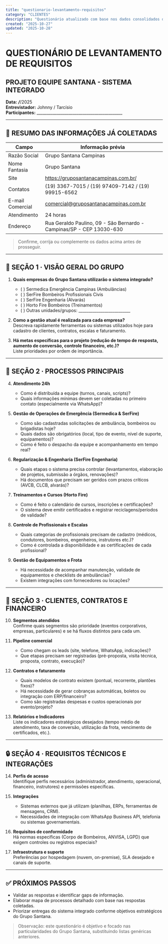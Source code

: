 ```yaml
---
title: "questionario-levantamento-requisitos"
category: "CLIENTES"
description: "Questionário atualizado com base nos dados consolidados do Grupo Santana"
created: "2025-10-27"
updated: "2025-10-28"
---
```


# QUESTIONÁRIO DE LEVANTAMENTO DE REQUISITOS
## PROJETO EQUIPE SANTANA - SISTEMA INTEGRADO

**Data:** ___/___/2025  
**Entrevistador:** Johnny / Tarcísio  
**Participantes:** ___________________________________________

---

## 📌 RESUMO DAS INFORMAÇÕES JÁ COLETADAS

| Campo | Informação prévia |
|-------|-------------------|
| Razão Social | Grupo Santana Campinas |
| Nome Fantasia | Grupo Santana |
| Site | https://gruposantanacampinas.com.br/ |
| Contatos | (19) 3367-7015 / (19) 97409-7142 / (19) 99915-6562 |
| E-mail Comercial | comercial@gruposantanacampinas.com.br |
| Atendimento | 24 horas |
| Endereço | Rua Geraldo Paulino, 09 - São Bernardo - Campinas/SP - CEP 13030-630 |

> Confirme, corrija ou complemente os dados acima antes de prosseguir.

---

## 🎯 SEÇÃO 1 · VISÃO GERAL DO GRUPO

1. **Quais empresas do Grupo Santana utilizarão o sistema integrado?**  
   - ( ) Sermedica Emergência Campinas (Ambulâncias)  
   - ( ) SerFire Bombeiros Profissionais Civis  
   - ( ) SerFire Engenharia (Alvarás)  
   - ( ) Horto Fire Bombeiros (Treinamentos)  
   - ( ) Outras unidades/grupos: __________________________

2. **Como a gestão atual é realizada para cada empresa?**  
   Descreva rapidamente ferramentas ou sistemas utilizados hoje para cadastro de clientes, contratos, escalas e faturamento.

3. **Há metas específicas para o projeto (redução de tempo de resposta, aumento de conversão, controle financeiro, etc.)?**  
   Liste prioridades por ordem de importância.

---

## 🧩 SEÇÃO 2 · PROCESSOS PRINCIPAIS

4. **Atendimento 24h**  
   - Como é distribuída a equipe (turnos, canais, scripts)?  
   - Quais informações mínimas devem ser coletadas no primeiro contato (especialmente via WhatsApp)?

5. **Gestão de Operações de Emergência (Sermedica & SerFire)**  
   - Como são cadastradas solicitações de ambulância, bombeiros ou brigadistas hoje?  
   - Quais dados são obrigatórios (local, tipo de evento, nível de suporte, equipamentos)?  
   - Como é feito o despacho da equipe e acompanhamento em tempo real?

6. **Regularização & Engenharia (SerFire Engenharia)**  
   - Quais etapas o sistema precisa controlar (levantamentos, elaboração de projetos, submissão a órgãos, renovações)?  
   - Há documentos que precisam ser geridos com prazos críticos (AVCB, CLCB, alvarás)?

7. **Treinamentos e Cursos (Horto Fire)**  
   - Como é feito o calendário de cursos, inscrições e certificações?  
   - O sistema deve emitir certificados e registrar reciclagens/períodos de validade?

8. **Controle de Profissionais e Escalas**  
   - Quais categorias de profissionais precisam de cadastro (médicos, condutores, bombeiros, engenheiros, instrutores etc.)?  
   - Como é controlada a disponibilidade e as certificações de cada profissional?

9. **Gestão de Equipamentos e Frota**  
   - Há necessidade de acompanhar manutenção, validade de equipamentos e checklists de ambulâncias?  
   - Existem integrações com fornecedores ou locações?

---

## 💼 SEÇÃO 3 · CLIENTES, CONTRATOS E FINANCEIRO

10. **Segmentos atendidos**  
    Confirme quais segmentos são prioridade (eventos corporativos, empresas, particulares) e se há fluxos distintos para cada um.

11. **Pipeline comercial**  
    - Como chegam os leads (site, telefone, WhatsApp, indicações)?  
    - Que etapas precisam ser registradas (pré-proposta, visita técnica, proposta, contrato, execução)?

12. **Contratos e faturamento**  
    - Quais modelos de contrato existem (pontual, recorrente, plantões fixos)?  
    - Há necessidade de gerar cobranças automáticas, boletos ou integração com ERP/financeiro?  
    - Como são registradas despesas e custos operacionais por evento/projeto?

13. **Relatórios e Indicadores**  
    Liste os indicadores estratégicos desejados (tempo médio de atendimento, taxa de conversão, utilização da frota, vencimento de certificados, etc.).

---

## 🔒 SEÇÃO 4 · REQUISITOS TÉCNICOS E INTEGRAÇÕES

14. **Perfis de acesso**  
    Identifique perfis necessários (administrador, atendimento, operacional, financeiro, instrutores) e permissões específicas.

15. **Integrações**  
    - Sistemas externos que já utilizam (planilhas, ERPs, ferramentas de mensagens, CRM).  
    - Necessidades de integração com WhatsApp Business API, telefonia ou sistemas governamentais.

16. **Requisitos de conformidade**  
    Há normas específicas (Corpo de Bombeiros, ANVISA, LGPD) que exigem controles ou registros especiais?

17. **Infraestrutura e suporte**  
    Preferências por hospedagem (nuvem, on-premise), SLA desejado e canais de suporte.

---

## ✅ PRÓXIMOS PASSOS

- Validar as respostas e identificar gaps de informação.
- Elaborar mapa de processos detalhado com base nas respostas coletadas.
- Priorizar entregas do sistema integrado conforme objetivos estratégicos do Grupo Santana.

> Observação: este questionário é objetivo e focado nas particularidades do Grupo Santana, substituindo listas genéricas anteriores.
